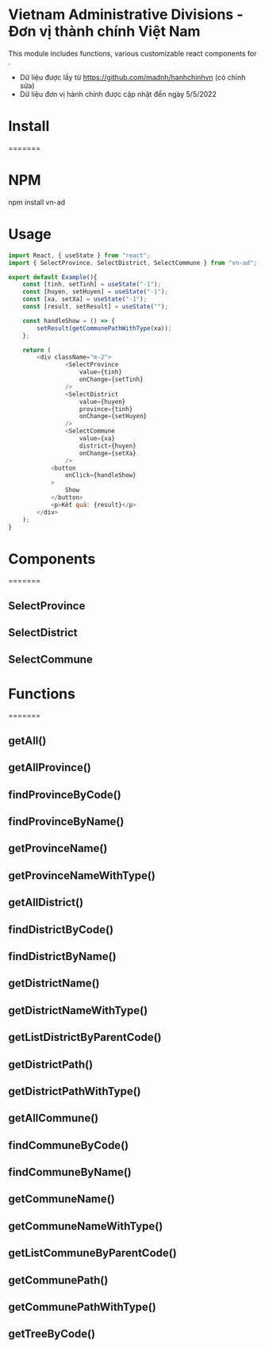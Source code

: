 # Vietnam Administrative Divisions - Đơn vị thành chính Việt Nam

This module includes functions, various customizable react components for .

-   Dữ liệu được lấy từ https://github.com/madnh/hanhchinhvn (có chỉnh sửa)
-   Dữ liệu đơn vị hành chính được cập nhật đến ngày 5/5/2022

# Install

=======

# NPM

npm install vn-ad

# Usage

```js
import React, { useState } from "react";
import { SelectProvince, SelectDistrict, SelectCommune } from "vn-ad";

export default Example(){
    const [tinh, setTinh] = useState("-1");
    const [huyen, setHuyen] = useState("-1");
    const [xa, setXa] = useState("-1");
    const [result, setResult] = useState("");

    const handleShow = () => {
        setResult(getCommunePathWithType(xa));
    };

    return (
        <div className="m-2">
                <SelectProvince
                    value={tinh}
                    onChange={setTinh}
                />
                <SelectDistrict
                    value={huyen}
                    province={tinh}
                    onChange={setHuyen}
                />
                <SelectCommune
                    value={xa}
                    district={huyen}
                    onChange={setXa}
                />
            <button
                onClick={handleShow}
            >
                Show
            </button>
            <p>Kết quả: {result}</p>
        </div>
    );
}
```

# Components

=======

## SelectProvince

## SelectDistrict

## SelectCommune

# Functions

=======

## getAll()

## getAllProvince()

## findProvinceByCode()

## findProvinceByName()

## getProvinceName()

## getProvinceNameWithType()

## getAllDistrict()

## findDistrictByCode()

## findDistrictByName()

## getDistrictName()

## getDistrictNameWithType()

## getListDistrictByParentCode()

## getDistrictPath()

## getDistrictPathWithType()

## getAllCommune()

## findCommuneByCode()

## findCommuneByName()

## getCommuneName()

## getCommuneNameWithType()

## getListCommuneByParentCode()

## getCommunePath()

## getCommunePathWithType()

## getTreeByCode()
